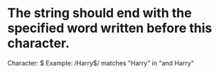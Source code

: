 # The string should end with the specified word written before this character.

Character: $
Example: /Harry$/ matches "Harry" in "and Harry"